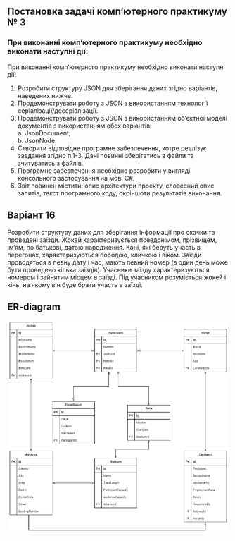 ## Постановка задачі комп‘ютерного практикуму № 3
### При виконанні комп‘ютерного практикуму необхідно виконати наступні дії:
При виконанні комп‘ютерного практикуму необхідно виконати наступні дії:
1) Розробити структуру JSON для зберігання даних згідно варіантів, наведених нижче.
2) Продемонструвати роботу з JSON з використанням технології серіалізації/десеріалізації.
3) Продемонструвати роботу з JSON з використанням об’єктної моделі документів з використанням обох варіантів:<br>
	a. JsonDocument;<br>
	b. JsonNode.
4) Створити відповідне програмне забезпечення, котре реалізує завдання згідно п.1-3. Дані повинні зберігатись в файли та зчитуватись з файлів.
5) Програмне забезпечення необхідно розробити у вигляді консольного застосування на мові C#. 
6) Звіт повинен містити: опис архітектури проекту, словесний опис запитів, текст програмного коду, скріншоти результатів виконання.

## Варіант 16
Розробити структуру даних для зберігання інформації про скачки та проведені заїзди. Жокей характеризується псевдонімом, прізвищем, ім’ям, по батькові, датою народження. Коні, які беруть участь в перегонах, характеризуються породою, кличкою і віком. Заїзди проводяться в певну дату і час, мають певний номер (в один день може бути проведено кілька заїздів). Учасники заїзду характеризуються номером і зайнятим місцем в заїзді. Під учасником розуміється жокей і кінь, на якому він буде брати участь в заїзді.

## ER-diagram
 ![er-diagram horse racing](<./ER-diagram/Horse racing.jpg>)
